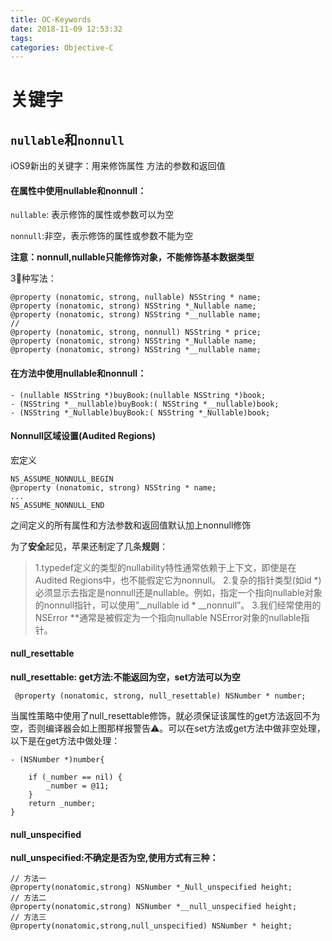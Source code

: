 ```yaml
---
title: OC-Keywords
date: 2018-11-09 12:53:32
tags:
categories: Objective-C
---
```


# 关键字
## `nullable`和`nonnull`

iOS9新出的关键字：用来修饰属性 方法的参数和返回值

#### 在属性中使用nullable和nonnull：

`nullable`: 表示修饰的属性或参数可以为空

`nonnull`:非空，表示修饰的属性或参数不能为空

**注意：nonnull,nullable只能修饰对象，不能修饰基本数据类型**

3种写法：
```
@property (nonatomic, strong, nullable) NSString * name;
@property (nonatomic, strong) NSString *_Nullable name;
@property (nonatomic, strong) NSString *__nullable name;
//
@property (nonatomic, strong, nonnull) NSString * price;
@property (nonatomic, strong) NSString *_Nullable name;
@property (nonatomic, strong) NSString *__nullable name;
```

#### 在方法中使用nullable和nonnull：

```
- (nullable NSString *)buyBook:(nullable NSString *)book;
- (NSString *__nullable)buyBook:( NSString *__nullable)book;
- (NSString *_Nullable)buyBook:( NSString *_Nullable)book;
```
#### Nonnull区域设置(Audited Regions)
宏定义
```
NS_ASSUME_NONNULL_BEGIN
@property (nonatomic, strong) NSString * name;
...
NS_ASSUME_NONNULL_END
```

之间定义的所有属性和方法参数和返回值默认加上nonnull修饰

为了**安全**起见，苹果还制定了几条**规则**：

> 1.typedef定义的类型的nullability特性通常依赖于上下文，即使是在Audited Regions中，也不能假定它为nonnull。
> 2.复杂的指针类型(如id *)必须显示去指定是nonnull还是nullable。例如，指定一个指向nullable对象的nonnull指针，可以使用”__nullable id * __nonnull”。
> 3.我们经常使用的NSError **通常是被假定为一个指向nullable NSError对象的nullable指针。

#### null_resettable
**null_resettable: get方法:不能返回为空，set方法可以为空**
```
 @property (nonatomic, strong, null_resettable) NSNumber * number;

```
当属性策略中使用了null_resettable修饰，就必须保证该属性的get方法返回不为空，否则编译器会如上图那样报警告⚠️。可以在set方法或get方法中做非空处理，以下是在get方法中做处理：
```
- (NSNumber *)number{
    
    if (_number == nil) {
        _number = @11;
    }
    return _number;
}
```

#### null_unspecified
**null_unspecified:不确定是否为空,使用方式有三种：**
```
// 方法一
@property(nonatomic,strong) NSNumber *_Null_unspecified height;
// 方法二
@property(nonatomic,strong) NSNumber *__null_unspecified height;
// 方法三
@property(nonatomic,strong,null_unspecified) NSNumber * height;
```





